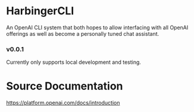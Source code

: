 # HarbingerCLI
An OpenAI CLI system that both hopes to allow interfacing with all OpenAI offerings as well as become a personally tuned chat assistant.

### v0.0.1

Currently only supports local development and testing.

# Source Documentation

https://platform.openai.com/docs/introduction
